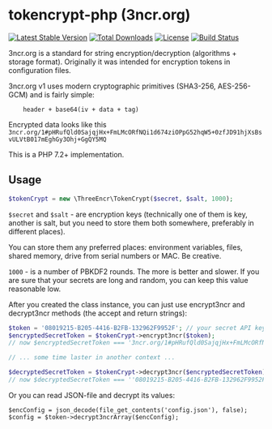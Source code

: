 # tokencrypt-php (3ncr.org)

[![Latest Stable Version](https://poser.pugx.org/3ncr/tokencrypt-php/v/stable)](https://packagist.org/packages/3ncr/tokencrypt-php) [![Total Downloads](https://poser.pugx.org/3ncr/tokencrypt-php/downloads)](https://packagist.org/packages/3ncr/tokencrypt-php) [![License](https://poser.pugx.org/3ncr/tokencrypt-php/license)](https://packagist.org/packages/3ncr/tokencrypt-php) [![Build Status](https://travis-ci.org/3ncr/tokencrypt-php.svg?branch=master)](https://travis-ci.org/3ncr/tokencrypt-php)


3ncr.org is a standard for string encryption/decryption (algorithms + storage format). Originally it was intended for 
encryption tokens in configuration files.  

3ncr.org v1 uses modern cryptographic primitives (SHA3-256, AES-256-GCM) and is fairly simple: 
```    
    header + base64(iv + data + tag) 
```

Encrypted data looks like this `3ncr.org/1#pHRufQld0SajqjHx+FmLMcORfNQi1d674ziOPpG52hqW5+0zfJD91hjXsBsvULVtB017mEghGy3Ohj+GgQY5MQ`

This is a PHP 7.2+ implementation.

## Usage


```php
$tokenCrypt = new \ThreeEncr\TokenCrypt($secret, $salt, 1000);
```

`$secret` and `$salt` - are encryption keys (technically one of them is key, another is salt, but you need to store them both somewhere, 
preferably in different places). 

You can store them any preferred places: environment variables, files, shared memory, 
drive from serial numbers or MAC. Be creative. 

`1000` - is a number of PBKDF2 rounds. 
The more is better and slower. 
If you are sure that your secrets are long and random, you can keep this value reasonable low.  

After you created the class instance, you can just use encrypt3ncr and decrypt3ncr methods (the accept and return strings):

```php
$token = '08019215-B205-4416-B2FB-132962F9952F'; // your secret API key 
$encryptedSecretToken = $tokenCrypt->encrypt3ncr($token);
// now $encryptedSecretToken === '3ncr.org/1#pHRufQld0SajqjHx+FmLMcORfNQi1d674ziOPpG52hqW5+0zfJD91hjXsBsvULVtB017mEghGy3Ohj+GgQY5MQ'

// ... some time laster in another context ...  

$decryptedSecretToken = $tokenCrypt->decrypt3ncr($encryptedSecretToken); 
// now $decryptedSecretToken === ''08019215-B205-4416-B2FB-132962F9952F';
```

Or you can read JSON-file and decrypt its values: 
```
$encConfig = json_decode(file_get_contents('config.json'), false); 
$config = $token->decrypt3ncrArray($encConfig);   
```
